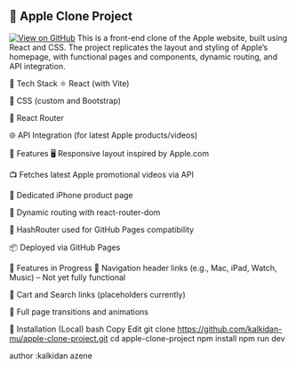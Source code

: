 ## 🍏 Apple Clone Project

[![View on GitHub](https://img.shields.io/badge/View%20on-GitHub-black?logo=github)](https://github.com/kalkidan-mu/apple-clone-project)
This is a front-end clone of the Apple website, built using React and CSS. The project replicates the layout and styling of Apple’s homepage, with functional pages and components, dynamic routing, and API integration.

🔧 Tech Stack
⚛️ React (with Vite)

🎨 CSS (custom and Bootstrap)

🔁 React Router

🌐 API Integration (for latest Apple products/videos)

📸 Features
🖥️ Responsive layout inspired by Apple.com

📺 Fetches latest Apple promotional videos via API

📱 Dedicated iPhone product page

🔗 Dynamic routing with react-router-dom

🧭 HashRouter used for GitHub Pages compatibility

📦 Deployed via GitHub Pages

🚧 Features in Progress
🔗 Navigation header links (e.g., Mac, iPad, Watch, Music) – Not yet fully functional

🛒 Cart and Search links (placeholders currently)

🎨 Full page transitions and animations

🚀 Installation (Local)
bash
Copy
Edit
git clone https://github.com/kalkidan-mu/apple-clone-project.git
cd apple-clone-project
npm install
npm run dev



author :kalkidan azene

